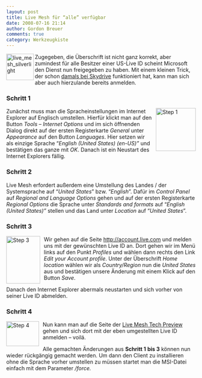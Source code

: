 ```yaml
---
layout: post
title: Live Mesh für “alle” verfügbar
date: 2008-07-16 21:14
author: Gordon Breuer
comments: true
category: Werkzeugkiste
---
```

<p><a href="https://www.mesh.com/Welcome/Welcome.aspx" target="_blank"><img title="live_mesh_silverlight" style="border-top-width: 0px; border-left-width: 0px; border-bottom-width: 0px; border-right-width: 0px" height="70" alt="live_mesh_silverlight" src="http://anheledirwp.blob.core.windows.net/wordpress/2008/07/live_mesh_silverlight_3.png" width="73" align="left" border="0" /></a> Zugegeben, die Überschrift ist nicht ganz korrekt, aber zumindest für alle Besitzer einer US-Live ID scheint Microsoft den Dienst nun freigegeben zu haben. Mit einem kleinen Trick, der schon <a href="/post/Windows-Live-SkyDrive-Beta.aspx">damals bei Skydrive</a> funktioniert hat, kann man sich aber auch hierzulande bereits anmelden. </p>  <h3>Schritt 1</h3> <a href="http://static.gordon-breuer.de/img/LiveMeshfralleverfgbar_A712/image_2.png" rel="lightbox[LiveMesh]"><img title="Step 1" style="border-top-width: 0px; border-left-width: 0px; border-bottom-width: 0px; margin: 0px 0px 0px 10px; border-right-width: 0px" height="114" alt="Step 1" src="http://anheledirwp.blob.core.windows.net/wordpress/2008/07/image_thumb1.png" width="106" align="right" border="0" /></a> Zunächst muss man die Spracheinstellungen im Internet Explorer auf Englisch umstellen. Hierfür klickt man auf den Button <em>Tools</em> – <em>Internet Options</em> und im sich öffnenden Dialog direkt auf der ersten Registerkarte <em>General</em> unter <em>Appearance</em> auf den Button <em>Languages</em>. Hier setzen wir als einzige Sprache “<em>English (United States) (en-US)”</em> und bestätigen das ganze mit <em>OK</em>. Danach ist ein Neustart des Internet Explorers fällig.   <h3>Schritt 2</h3>  <p> Live Mesh erfordert außerdem eine Umstellung des Landes / der Systemsprache auf “<em>United States</em>” bzw. “<em>English</em>”. Dafür im <em>Control Panel</em> auf <em>Regional and Language Options</em> gehen und auf der ersten Registerkarte <em>Regional Options</em> die Sprache unter <em>Standards and formats</em> auf “<em>English (United States)”</em> stellen und das Land unter <em>Location</em> auf “<em>United States</em>”.</p>  <h3>Schritt 3</h3>  <p><a href="http://static.gordon-breuer.de/img/LiveMeshfralleverfgbar_A712/image_4.png" rel="lightbox[LiveMesh]"><img title="Step 3" style="border-top-width: 0px; border-left-width: 0px; border-bottom-width: 0px; margin: 0px 10px 0px 0px; border-right-width: 0px" height="126" alt="Step 3" src="http://anheledirwp.blob.core.windows.net/wordpress/2008/07/image_thumb_1.png" width="90" align="left" border="0" /></a> Wir gehen auf die Seite <a href="http://account.live.com">http://account.live.com</a> und melden uns mit der gewünschten Live ID an. Dort gehen wir im Menü links auf den Punkt <em>Profiles</em> und wählen dann rechts den Link <em>Edit your Account profile</em>. Unter der Überschrift <em>Home location</em> wählen wir als <em>Country/Region</em> nun die <em>United States</em> aus und bestätigen unsere Änderung mit einem Klick auf den Button <em>Save</em>. </p>  <p>Danach den Internet Explorer abermals neustarten und sich vorher von seiner Live ID abmelden. </p>  <h3>Schritt 4</h3>  <p><a href="http://static.gordon-breuer.de/img/LiveMeshfralleverfgbar_A712/image_6.png" rel="lightbox[LiveMesh]"><img title="Step 4" style="border-top-width: 0px; border-left-width: 0px; border-bottom-width: 0px; margin: 0px 10px 0px 0px; border-right-width: 0px" height="66" alt="Step 4" src="http://anheledirwp.blob.core.windows.net/wordpress/2008/07/image_thumb_2.png" width="87" align="left" border="0" /></a>Nun kann man auf die Seite der <a href="https://www.mesh.com/Welcome/Welcome.aspx">Live Mesh Tech Preview</a> gehen und sich dort mit der eben umgestellten Live ID anmelden – voilá.</p>  <p>Alle gemachten Änderungen aus <strong>Schritt 1</strong> <strong>bis 3</strong> können nun wieder rückgängig gemacht werden. Um dann den Client zu installieren ohne die Sprache vorher umstellen zu müssen startet man die MSI-Datei einfach mit dem Parameter <em>/force.</em></p>
